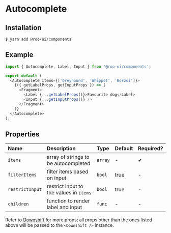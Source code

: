 # Autocomplete

<!-- STORY -->

## Installation

```shell
$ yarn add @roo-ui/components
```

## Example

```js
import { Autocomplete, Label, Input } from '@roo-ui/components';

export default (
  <Autocomplete items={['Greyhound', 'Whippet', 'Borzoi']}>
    {({ getLabelProps, getInputProps }) => (
      <Fragment>
        <Label {...getLabelProps()}>Favourite dog</Label>
        <Input {...getInputProps()} />
      </Fragment>
    )}
  </Autocomplete>
);
```

## Properties

| Name                | Description                             | Type    | Default | Required? |
|:--------------------|:----------------------------------------|:--------|:--------|:----------|
| `items`             | array of strings to be autocompleted    | `array` | -       | ✔︎         |
| `filterItems`       | filter items based on input             | `bool`  | true    | -         |
| `restrictInput`     | restrict input to the values in `items` | `bool`  | true    | -         |
| `children`          | function to render label and input      | `func`  | -       | -         |

Refer to [Downshift](https://github.com/paypal/downshift#props) for more props; all props other than the ones listed above will be passed to the `<Downshift />` instance.
